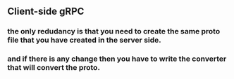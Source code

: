 ## Client-side gRPC 

### the only redudancy is that you need to create the same proto file that you have created in the server side.

### and if there is any change then you have to write the converter that will convert the proto. 